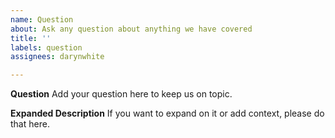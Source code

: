 ```yaml
---
name: Question
about: Ask any question about anything we have covered
title: ''
labels: question
assignees: darynwhite

---
```


**Question**
Add your question here to keep us on topic.

**Expanded Description**
If you want to expand on it or add context, please do that here.
